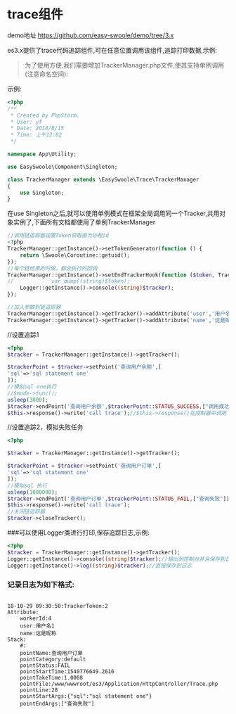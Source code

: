# trace组件  
demo地址 https://github.com/easy-swoole/demo/tree/3.x  

es3.x提供了trace代码追踪组件,可在任意位置调用该组件,追踪打印数据,示例:   

>为了使用方便,我们需要增加TrackerManager.php文件,使其支持单例调用(注意命名空间):   

示例:  
```php
<?php 
/**
 * Created by PhpStorm.
 * User: yf
 * Date: 2018/8/15
 * Time: 上午12:02
 */

namespace App\Utility;

use EasySwoole\Component\Singleton;

class TrackerManager extends \EasySwoole\Trace\TrackerManager
{
    use Singleton;
}
```
在use Singleton之后,就可以使用单例模式在框架全局调用同一个Tracker,共用对象实例了,下面所有文档都使用了单例TrackerManager


```php
//调用链追踪器设置Token获取值为协程id
<?php
TrackerManager::getInstance()->setTokenGenerator(function () {
    return \Swoole\Coroutine::getuid();
});
//每个链结束的时候，都会执行的回调
TrackerManager::getInstance()->setEndTrackerHook(function ($token, Tracker $tracker) {
//            var_dump((string)$token);
    Logger::getInstance()->console((string)$tracker);
});

//加入参数到链追踪器
TrackerManager::getInstance()->getTracker()->addAttribute('user','用户名1');
TrackerManager::getInstance()->getTracker()->addAttribute('name','这是昵称');
```
//设置追踪1
```php
<?php
$tracker = TrackerManager::getInstance()->getTracker();

$trackerPoint = $tracker->setPoint('查询用户余额',[
'sql'=>'sql statement one'
]);
//模拟sql one执行
//$mode->func();
usleep(3000);
$tracker->endPoint('查询用户余额',$trackerPoint::STATUS_SUCCESS,["调用成功"]);
$this->response()->write('call trace');//$this->response()在控制器中调用

```

//设置追踪2，模拟失败任务
```php
<?php

$tracker = TrackerManager::getInstance()->getTracker();

$trackerPoint = $tracker->setPoint('查询用户订单',[
'sql'=>'sql statement one'
]);
//模拟sql 执行
usleep(1000000);
$tracker->endPoint('查询用户订单',$trackerPoint::STATUS_FAIL,["查询失败"]);
$this->response()->write('call trace');
//关闭链追踪器
$tracker->closeTracker();

```

###可以使用Logger类进行打印,保存追踪日志,示例:

```php
<?php
$tracker = TrackerManager::getInstance()->getTracker();
Logger::getInstance()->console((string)$tracker);//输出到控制台并且保存到日志
Logger::getInstance()->log((string)$tracker);//直接保存到日志
```
### 记录日志为如下格式:
```

18-10-29 09:30:50:TrackerToken:2
Attribute:
	workerId:4
	user:用户名1
	name:这是昵称
Stack:
	#:
	pointName:查询用户订单
	pointCategory:default
	pointStatus:FAIL
	pointStartTime:1540776649.2616
	pointTakeTime:1.0008
	pointFile:/www/wwwroot/es3/Application/HttpController/Trace.php
	pointLine:28
	pointStartArgs:{"sql":"sql statement one"}
	pointEndArgs:["查询失败"]
```